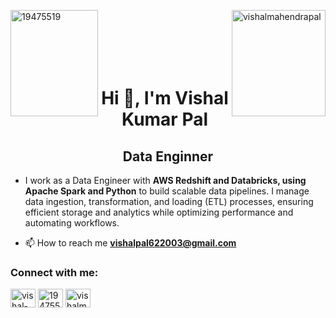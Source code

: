 <a href="https://credentials.databricks.com/e95c19df-6412-48de-aaa0-7e81d0ce4dde#acc.7z3VmFhH" target="blank"><img align="left" src="https://www.databricks.com/sites/default/files/styles/max_1000x1000/public/2024-05/associate-badge-de.png?itok=DKu0PgaV&v=1717145547" alt="19475519" height="170" width="140" /></a>
<a href="https://learn.microsoft.com/en-us/users/vishalkumarmahendrapratappal-8724/credentials/906f299de35584a6?ref=https%3A%2F%2Fwww.linkedin.com%2F" target="blank"><img align="right" src="https://encrypted-tbn0.gstatic.com/images?q=tbn:ANd9GcSct_3cDzbNlImkZ_F5AZXi-Oo7gFqVSeOBeg&s" alt="vishalmahendrapal" height="170" width="150" /></a>
<br><br><br><br><br>
<h1 align="center">Hi 👋, I'm Vishal Kumar Pal</h1>
<h2 align="center">Data Enginner</h2>



- I work as a Data Engineer with **AWS Redshift and Databricks, using Apache Spark and Python** to build scalable data pipelines. I manage data ingestion, transformation, and loading (ETL) processes, ensuring efficient storage and analytics while optimizing performance and automating workflows.

- 📫 How to reach me **vishalpal622003@gmail.com**

<h3 align="left">Connect with me:</h3>
<p align="left">
<a href="https://linkedin.com/in/vishal-kumar-pal-3047511a9" target="blank"><img align="center" src="https://raw.githubusercontent.com/rahuldkjain/github-profile-readme-generator/master/src/images/icons/Social/linked-in-alt.svg" alt="vishal-kumar-pal-3047511a9" height="30" width="40" /></a> 
<a href="https://stackoverflow.com/users/19475519" target="blank"><img align="center" src="https://raw.githubusercontent.com/rahuldkjain/github-profile-readme-generator/master/src/images/icons/Social/stack-overflow.svg" alt="19475519" height="30" width="40" /></a></t>
<a href="https://kaggle.com/vishalmahendrapal" target="blank"><img align="center" src="https://raw.githubusercontent.com/rahuldkjain/github-profile-readme-generator/master/src/images/icons/Social/kaggle.svg" alt="vishalmahendrapal" height="30" width="40" /></a>
<br><br>

